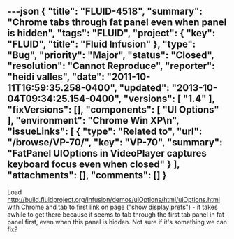 ---json
{
  "title": "FLUID-4518",
  "summary": "Chrome tabs through fat panel even when panel is hidden",
  "tags": "FLUID",
  "project": {
    "key": "FLUID",
    "title": "Fluid Infusion"
  },
  "type": "Bug",
  "priority": "Major",
  "status": "Closed",
  "resolution": "Cannot Reproduce",
  "reporter": "heidi valles",
  "date": "2011-10-11T16:59:35.258-0400",
  "updated": "2013-10-04T09:34:25.154-0400",
  "versions": [
    "1.4"
  ],
  "fixVersions": [],
  "components": [
    "UI Options"
  ],
  "environment": "Chrome Win XP\n",
  "issueLinks": [
    {
      "type": "Related to",
      "url": "/browse/VP-70/",
      "key": "VP-70",
      "summary": "FatPanel UIOptions in VideoPlayer captures keyboard focus even when closed"
    }
  ],
  "attachments": [],
  "comments": []
}
---
Load <http://build.fluidproject.org/infusion/demos/uiOptions/html/uiOptions.html> with Chrome and tab to first link on page ("show display prefs") - it takes awhile to get there because it seems to tab through the first tab panel in fat panel first, even when this panel is hidden. Not sure if it's something we can fix?

        
